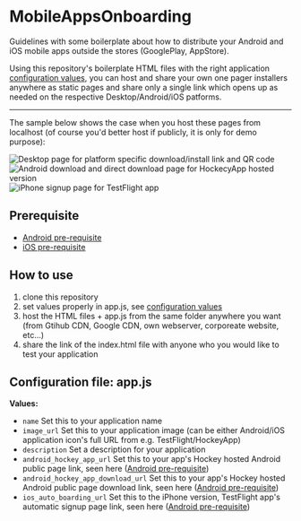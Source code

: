 # MobileAppsOnboarding
Guidelines with some boilerplate about how to distribute your Android and iOS mobile apps outside the stores (GooglePlay, AppStore).

Using this repository's boilerplate HTML files with the right application [configuration values](#configuration-file-appjs), you can host and share your own one pager installers anywhere as static pages and share only a single link which opens up as needed on the respective Desktop/Android/iOS patforms.

---

The sample below shows the case when you host these pages from localhost (of course you'd better host if publicly, it is only for demo purpose): 

![Desktop page for platform specific download/install link and QR code](https://github.com/petusa/MobileAppsOnboarding/blob/master/screenshots/desktop.png)
![Android download and direct download page for HockecyApp hosted version](https://github.com/petusa/MobileAppsOnboarding/blob/master/screenshots/android_hockeyapplinks.png)
![iPhone signup page for TestFlight app](https://github.com/petusa/MobileAppsOnboarding/blob/master/screenshots/iphone_fastlaneboarding.png)

## Prerequisite

- [Android pre-requisite](instructions/android.md)
- [iOS pre-requisite](instructions/iphone.md)


## How to use

1. clone this repository
2. set values properly in app.js, see [configuration values](#configuration-file-appjs)
3. host the HTML files + app.js from the same folder anywhere you want (from Gtihub CDN, Google CDN, own webserver, corporeate website, etc...)
4. share the link of the index.html file with anyone who you would like to test your application


## Configuration file: app.js

**Values:**
- `name` Set this to your application name
- `image_url` Set this to your application image (can be either Android/iOS application icon's full URL from e.g. TestFlight/HockeyApp)
- `description` Set a description for your application
- `android_hockey_app_url` Set this to your app's Hockey hosted Android public page link, seen here ([Android pre-requisite](instructions/android.md))
- `android_hockey_app_download_url` Set this to your app's Hockey hosted Android public page download link, seen here ([Android pre-requisite](instructions/android.md))
- `ios_auto_boarding_url` Set this to the iPhone version, TestFlight app's automatic signup page link, seen here ([Android pre-requisite](instructions/iphone.md))
